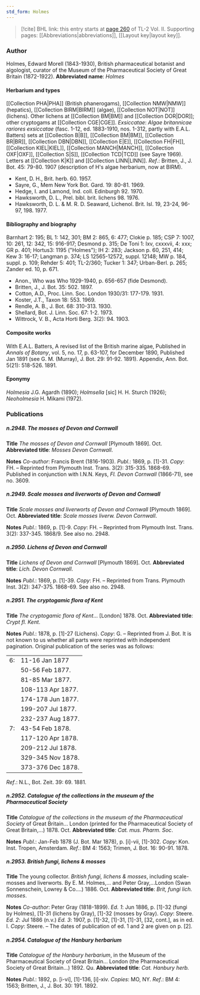 ```yaml
---
std_form: Holmes
---
```


> [!cite] BHL link: this entry starts at [page 260](https://www.biodiversitylibrary.org/page/33068502) of TL-2 Vol. II.
> Supporting pages: [[Abbreviations|abbreviations]], [[Layout key|layout key]].

### Author

Holmes, Edward Morell (1843-1930), British pharmaceutical botanist and algologist, curator of the Museum of the Pharmaceutical Society of Great Britain (1872-1922). 
**Abbreviated name**: *Holmes*

#### Herbarium and types

[[Collection PHA|PHA]] (British phanerogams), [[Collection NMW|NMW]] (hepatics), [[Collection BIRM|BIRM]] (algae), [[Collection NOT|NOT]] (lichens). Other lichens at [[Collection BM|BM]] and [[Collection DOR|DOR]]; other cryptogams at [[Collection CGE|CGE]].
*Exsiccatae*: *Algae britannicae rariores exsiccatae* (fasc. 1-12, ed. 1883-1910, nos. 1-312, partly with E.A.L. Batters) sets at [[Collection B|B]], [[Collection BM|BM]], [[Collection BR|BR]], [[Collection DBN|DBN]], [[Collection E|E]], [[Collection FH|FH]], [[Collection KIEL|KIEL]], [[Collection MANCH|MANCH]], [[Collection OXF|OXF]], [[Collection S|S]], [[Collection TCD|TCD]] (see Sayre 1969). Letters at [[Collection K|K]] and [[Collection LINN|LINN]].
*Ref*.: Britten, J., J. Bot. 45: 79-80. 1907 (description of H's algae herbarium, now at BIRM).
- Kent, D. H., Brit. herb. 60. 1957.
- Sayre, G., Mem New York Bot. Gard. 19: 80-81. 1969.
- Hedge, I. and Lamond, Ind. coll. Edinburgh 92. 1970.
- Hawksworth, D. L., Prel. bibl. brit. lichens 98. 1976.
- Hawksworth, D. L. & M. R. D. Seaward, Lichenol. Brit. Isl. 19, 23-24, 96-97, 198. 1977.

#### Bibliography and biography

Barnhart 2: 195; BL 1: 142, 301; BM 2: 865, 6: 477; Clokie p. 185; CSP 7: 1007, 10: 261, 12: 342, 15: 916-917; Desmond p. 315; De Toni 1: lxv, cxxxvii, 4: xxx; GR p. 401; Hortus3: 1195 ("Holmes"); IH 2: 283; Jackson p. 60, 251, 414; Kew 3: 16-17; Langman p. 374; LS 12565-12572, suppl. 12148; MW p. 184, suppl. p. 109; Rehder 5: 401; TL-2/360; Tucker 1: 347; Urban-Berl. p. 265; Zander ed. 10, p. 671.
- Anon., Who was Who 1929-1940, p. 656-657 (fide Desmond).
- Britten, J., J. Bot. 35: 502. 1897.
- Cotton, A.D., Proc. Linn. Soc. London 1930/31: 177-179. 1931.
- Koster, J.T., Taxon 18: 553. 1969.
- Rendle, A. B., J. Bot. 68: 310-313. 1930.
- Shellard, Bot. J. Linn. Soc. 67: 1-2. 1973.
- Wittrock, V. B., Acta Horti Berg. 3(2): 94. 1903.

#### Composite works

With E.A.L. Batters, A revised list of the British marine algae, Published in *Annals of Botany*, vol. 5, no. 17, p. 63-107, for December 1890, Published Jan 1891 (see G. M. (Murray), J. Bot. 29: 91-92. 1891). Appendix, Ann. Bot. 5(21): 518-526. 1891.

#### Eponymy

*Holmesia* J.G. Agardh (1890); *Holmsella* \[sic\] H. H. Sturch (1926); *Neoholmesia* H. Mikami (1972).

### Publications

##### n.2948. The mosses of Devon and Cornwall

**Title**
*The mosses of Devon and Cornwall* \[Plymouth 1869\]. Oct.
**Abbreviated title**: *Mosses Devon Cornwall*.

**Notes**
*Co-author*: Francis Brent (1816-1903).
*Publ*.: 1869, p. \[1\]-31. *Copy*: FH. – Reprinted from Plymouth Inst. Trans. 3(2): 315-335. 1868-69. Published in conjunction with I.N.N. Keys, *Fl. Devon Cornwall* (1866-71), see no. 3609.

##### n.2949. Scale mosses and liverworts of Devon and Cornwall

**Title**
*Scale mosses and liverworts of Devon and Cornwall* \[Plymouth 1869\]. Oct.
**Abbreviated title**: *Scale mosses liverw. Devon Cornwall*.

**Notes**
*Publ*.: 1869, p. \[1\]-9. *Copy*: FH. – Reprinted from Plymouth Inst. Trans. 3(2): 337-345. 1868/9. See also no. 2948.

##### n.2950. Lichens of Devon and Cornwall

**Title**
*Lichens of Devon and Cornwall* \[Plymouth 1869\]. Oct.
**Abbreviated title**: *Lich. Devon Cornwall*.

**Notes**
*Publ*.: 1869, p. \[1\]-39. *Copy*: FH. – Reprinted from Trans. Plymouth Inst. 3(2): 347-375. 1868-69. See also no. 2948.

##### n.2951. The cryptogamic flora of Kent

**Title**
*The cryptogamic flora of Kent*... \[London\] 1878. Oct.
**Abbreviated title**: *Crypt fl. Kent*.

**Notes**
*Publ*.: 1878, p. \[1\]-27 (Lichens). *Copy*: G. – Reprinted from J. Bot. It is not known to us whether all parts were reprinted with independent pagination. Original publication of the series was as follows:

| | |
|---|---|
|6:	|11-16 Jan 1877	
|	|50-56 Feb 1877.	
|	|81-85 Mar 1877.	
|	|108-113 Apr 1877.	
|	|174-178 Jun 1877.	
|	|199-207 Jul 1877.
|	|232-237 Aug 1877.
|7:	|43-54 Feb 1878.
|	|117-120 Apr 1878.
|	|209-212 Jul 1878.
|	|329-345 Nov 1878.
|	|373-376 Dec 1878.

*Ref*.: N.L., Bot. Zeit. 39: 69. 1881.

##### n.2952. Catalogue of the collections in the museum of the Pharmaceutical Society

**Title**
*Catalogue of the collections in the museum of the Pharmaceutical Society* of Great Britain... London (printed for the Pharmaceutical Society of Great Britain,...) 1878. Oct.
**Abbreviated title**: *Cat. mus. Pharm. Soc*.

**Notes**
*Publ*.: Jan-Feb 1878 (J. Bot. Mar 1878), p. \[i\]-vii, \[1\]-302. *Copy*: Kon. Inst. Tropen, Amsterdam.
*Ref*.: BM 4: 1563; Trimen, J. Bot. 16: 90-91. 1878.

##### n.2953. British fungi, lichens & mosses

**Title**
The young collector. *British fungi, lichens & mosses*, including scale-mosses and liverworts. By E. M. Holmes,... and Peter Gray,...London (Swan Sonnenschein, Lowrey & Co....) 1886. Oct.
**Abbreviated title**: *Brit, fungi lich. mosses*.

**Notes**
*Co-author*: Peter Gray (1818-1899).
*Ed. 1*: Jun 1886, p. \[1\]-32 (fungi by Holmes), \[1\]-31 (lichens by Gray), \[1\]-32 (mosses by Gray). *Copy*: Steere.
*Ed. 2*: Jul 1886 (n.v.)
*Ed. 3*: 1907, p. \[1\]-32, \[1\]-31, \[1\]-31, \[32, cont.\], as in ed. I. *Copy*: Steere. – The dates of publication of ed. 1 and 2 are given on p. \[2\].

##### n.2954. Catalogue of the Hanbury herbarium

**Title**
*Catalogue of the Hanbury herbarium*, in the Museum of the Pharmaceutical Society of Great Britain... London (the Pharmaceutical Society of Great Britain...) 1892. Qu.
**Abbreviated title**: *Cat. Hanbury herb.*

**Notes**
*Publ*.: 1892, p. \[i-vi\], \[1\]-136, \[i\]-xiv. *Copies*: MO, NY.
*Ref*.: BM 4: 1563; Britten, J., J. Bot. 30: 191. 1892.

